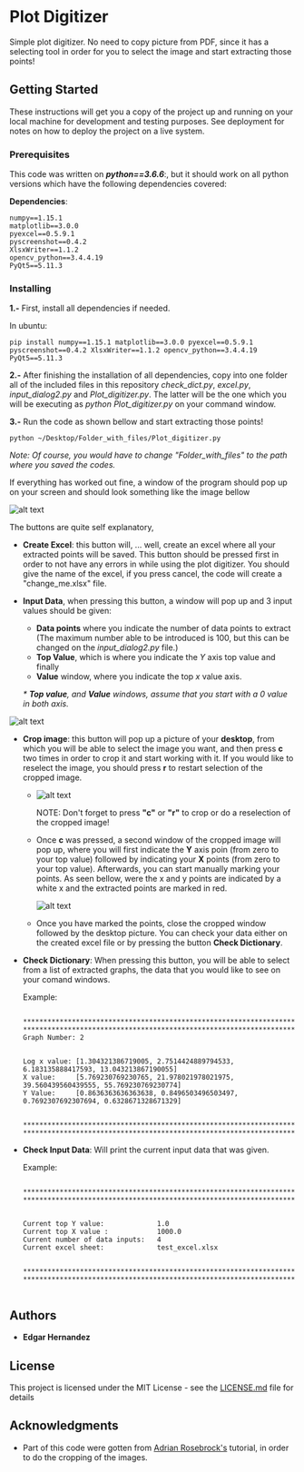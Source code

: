 # Plot Digitizer


Simple plot digitizer. No need to copy picture from PDF, since it has a selecting tool in order for you to select the image and start extracting those points!



## Getting Started

These instructions will get you a copy of the project up and running on your local machine for development and testing purposes. See deployment for notes on how to deploy the project on a live system.

### Prerequisites

This code was written on *__python==3.6.6__*:, but it should work on all python versions which have the following dependencies covered:

**Dependencies**:

```
numpy==1.15.1
matplotlib==3.0.0
pyexcel==0.5.9.1
pyscreenshot==0.4.2
XlsxWriter==1.1.2
opencv_python==3.4.4.19
PyQt5==5.11.3
```

### Installing
__1.-__ First, install all dependencies if needed. 

In ubuntu:

```
pip install numpy==1.15.1 matplotlib==3.0.0 pyexcel==0.5.9.1 pyscreenshot==0.4.2 XlsxWriter==1.1.2 opencv_python==3.4.4.19 PyQt5==5.11.3
```
__2.-__ After finishing the installation of all dependencies, copy into one folder all of the included files in this repository *check_dict.py*, *excel.py*, *input_dialog2.py* and *Plot_digitizer.py*. The latter will be the one which you will be executing as *python Plot_digitizer.py* on your command window. 

__3.-__ Run the code as shown bellow and start extracting those points!

```
python ~/Desktop/Folder_with_files/Plot_digitizer.py
```

_Note: Of course, you would have to change *"Folder_with_files"* to the path where you saved the codes._

If everything has worked out fine, a window of the program should pop up on your screen and should look something like the image bellow

![alt text](https://raw.githubusercontent.com/edghyhdz/plot_digitizer/master/window.jpg)


The buttons are quite self explanatory, 

* **Create Excel**: this button will, ... well, create an excel where all your extracted points will be saved. This button should be pressed first in order to not have any errors in while using the plot digitizer. You should give the name of the excel, if you press cancel, the code will create a "change_me.xlsx" file.



* **Input Data**, when pressing this button, a window will pop up and 3 input values should be given:
  * **Data points** where you indicate the number of data points to extract (The maximum number able to be introduced is 100, but this can be changed on the _input_dialog2.py_ file.)
  * **Top Value**, which is where you indicate the _Y_ axis top value and finally 
  * **Value** window, where you indicate the top _x_ value axis.

  _* **Top value**, and **Value** windows, assume that you start with a 0 value in both axis._


![alt text](https://raw.githubusercontent.com/edghyhdz/plot_digitizer/master/input_data_points.jpg)
  
* **Crop image**: this button will pop up a picture of your **desktop**, from which you will be able to select the image you want, and then press **c** two times in order to crop it and start working with it. If you would like to reselect the image, you should press **r** to restart selection of the cropped image.

  * ![alt text](https://raw.githubusercontent.com/edghyhdz/plot_digitizer/master/selection_image.jpg)

    NOTE: Don't forget to press **"c"** or **"r"** to crop or do a reselection of the cropped image!
  
  * Once **c** was pressed, a second window of the cropped image will pop up, where you will first indicate the **Y** axis poin (from zero to your top value) followed by indicating your **X** points (from zero to your top value). Afterwards, you can start manually marking your points. As seen bellow, were the x and y points are indicated by a white x and the extracted points are marked in red.
  
  
    ![alt text](https://github.com/edghyhdz/plot_digitizer/blob/master/point_selections.jpg)
  
  * Once you have marked the points, close the cropped window followed by the desktop picture. You can check your data either on the created excel file or by pressing the button **Check Dictionary**.


* **Check Dictionary**: When pressing this button, you will be able to select from a list of extracted graphs, the data that you would like to see on your comand windows. 
    
    Example:
  
    ```
    
    ****************************************************************************
    ****************************************************************************
    Graph Number: 2


    Log x value: [1.304321386719005, 2.7514424889794533, 6.183135888417593, 13.043213867190055]
    X value:     [5.769230769230765, 21.978021978021975, 39.560439560439555, 55.769230769230774]
    Y Value:     [0.8636363636363638, 0.8496503496503497, 0.7692307692307694, 0.6328671328671329]


    ****************************************************************************
    ****************************************************************************

    ```
  

* **Check Input Data**:  Will print the current input data that was given.
    
    Example:
  
    ```

    ****************************************************************************
    ****************************************************************************


    Current top Y value:             1.0
    Current top X value :            1000.0
    Current number of data inputs:   4
    Current excel sheet:             test_excel.xlsx


    ****************************************************************************
    ****************************************************************************


    ```


## Authors

* **Edgar Hernandez** 

## License

This project is licensed under the MIT License - see the [LICENSE.md](LICENSE.md) file for details

## Acknowledgments

* Part of this code were gotten from  [Adrian Rosebrock's](https://www.pyimagesearch.com/2015/03/09/capturing-mouse-click-events-with-python-and-opencv/) tutorial, in order to do the cropping of the images.
